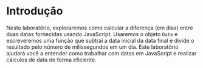 # Introdução

Neste laboratório, exploraremos como calcular a diferença (em dias) entre duas datas fornecidas usando JavaScript. Usaremos o objeto `Date` e escreveremos uma função que subtrai a data inicial da data final e divide o resultado pelo número de milissegundos em um dia. Este laboratório ajudará você a entender como trabalhar com datas em JavaScript e realizar cálculos de data de forma eficiente.

